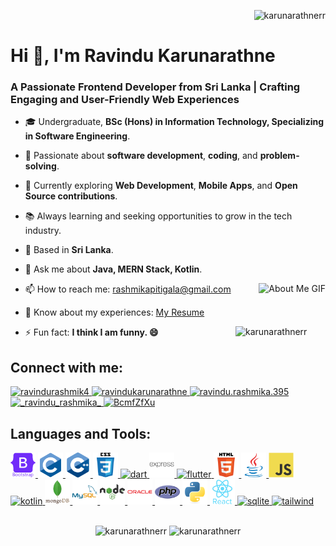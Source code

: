 <p align="right">
  <img src="https://komarev.com/ghpvc/?username=karunarathnerr&label=Profile%20views&color=0e75b6&style=flat" alt="karunarathnerr" />
</p>

# Hi 👋, I'm Ravindu Karunarathne

### A Passionate Frontend Developer from Sri Lanka | Crafting Engaging and User-Friendly Web Experiences

- 🎓 Undergraduate, **BSc (Hons) in Information Technology, Specializing in Software Engineering**.

- 🔧 Passionate about **software development**, **coding**, and **problem-solving**.

- 🌱 Currently exploring **Web Development**, **Mobile Apps**, and **Open Source contributions**.

- 📚 Always learning and seeking opportunities to grow in the tech industry.

- 📍 Based in **Sri Lanka**.
  
- 💬 Ask me about **Java, MERN Stack, Kotlin**.
   
- 📫 How to reach me: [rashmikapitigala@gmail.com](mailto:rashmikapitigala@gmail.com)
  <img align="right" src="https://raw.githubusercontent.com/7oSkaaa/7oSkaaa/refs/heads/main/Images/about_me.gif" alt="About Me GIF" />
- 📄 Know about my experiences: [My Resume](https://mysliit-my.sharepoint.com/:b:/g/personal/it22284198_my_sliit_lk/EajjtdPNdYBBtEClE_X7X5QBkigQ82qhsxvUegsF3XMjWA?e=DRfmbg)
  
  <img align="right" src="https://github-readme-stats.vercel.app/api/top-langs?username=karunarathnerr&show_icons=true&locale=en&layout=compact&theme=radical" alt="karunarathnerr" width="30%"/>
- ⚡ Fun fact: **I think I am funny. 😄**

  
## Connect with me:

  <div align="left">
    <a href="https://twitter.com/ravindurashmik4" target="_blank">
      <img src="https://raw.githubusercontent.com/rahuldkjain/github-profile-readme-generator/master/src/images/icons/Social/twitter.svg" alt="ravindurashmik4" height="30" width="40" />
    </a>
    <a href="https://linkedin.com/in/ravindukarunarathne" target="_blank">
      <img src="https://raw.githubusercontent.com/rahuldkjain/github-profile-readme-generator/master/src/images/icons/Social/linked-in-alt.svg" alt="ravindukarunarathne" height="30" width="40" />
    </a>
    <a href="https://fb.com/ravindu.rashmika.395" target="_blank">
      <img src="https://raw.githubusercontent.com/rahuldkjain/github-profile-readme-generator/master/src/images/icons/Social/facebook.svg" alt="ravindu.rashmika.395" height="30" width="40" />
    </a>
    <a href="https://instagram.com/_ravindu_rashmika_" target="_blank">
      <img src="https://raw.githubusercontent.com/rahuldkjain/github-profile-readme-generator/master/src/images/icons/Social/instagram.svg" alt="_ravindu_rashmika_" height="30" width="40" />
    </a>
    <a href="https://discord.gg/BcmfZfXu" target="_blank">
      <img src="https://raw.githubusercontent.com/rahuldkjain/github-profile-readme-generator/master/src/images/icons/Social/discord.svg" alt="BcmfZfXu" height="30" width="40" />
    </a>
  </div>
  
  ## Languages and Tools:
  
  <div aligh="center">
    <a href="https://getbootstrap.com" target="_blank" rel="noreferrer">
      <img src="https://raw.githubusercontent.com/devicons/devicon/master/icons/bootstrap/bootstrap-plain-wordmark.svg" alt="bootstrap" width="40" height="40"/>
    </a>
    <a href="https://www.cprogramming.com/" target="_blank" rel="noreferrer">
      <img src="https://raw.githubusercontent.com/devicons/devicon/master/icons/c/c-original.svg" alt="c" width="40" height="40"/>
    </a>
    <a href="https://www.w3schools.com/cpp/" target="_blank" rel="noreferrer">
      <img src="https://raw.githubusercontent.com/devicons/devicon/master/icons/cplusplus/cplusplus-original.svg" alt="cplusplus" width="40" height="40"/>
    </a>
    <a href="https://www.w3schools.com/css/" target="_blank" rel="noreferrer">
      <img src="https://raw.githubusercontent.com/devicons/devicon/master/icons/css3/css3-original-wordmark.svg" alt="css3" width="40" height="40"/>
    </a>
    <a href="https://dart.dev" target="_blank" rel="noreferrer">
      <img src="https://www.vectorlogo.zone/logos/dartlang/dartlang-icon.svg" alt="dart" width="40" height="40"/>
    </a>
    <a href="https://expressjs.com" target="_blank" rel="noreferrer">
      <img src="https://raw.githubusercontent.com/devicons/devicon/master/icons/express/express-original-wordmark.svg" alt="express" width="40" height="40"/>
    </a>
    <a href="https://flutter.dev" target="_blank" rel="noreferrer">
      <img src="https://www.vectorlogo.zone/logos/flutterio/flutterio-icon.svg" alt="flutter" width="40" height="40"/>
    </a>
    <a href="https://www.w3.org/html/" target="_blank" rel="noreferrer">
      <img src="https://raw.githubusercontent.com/devicons/devicon/master/icons/html5/html5-original-wordmark.svg" alt="html5" width="40" height="40"/>
    </a>
    <a href="https://www.java.com" target="_blank" rel="noreferrer">
      <img src="https://raw.githubusercontent.com/devicons/devicon/master/icons/java/java-original.svg" alt="java" width="40" height="40"/>
    </a>
    <a href="https://developer.mozilla.org/en-US/docs/Web/JavaScript" target="_blank" rel="noreferrer">
      <img src="https://raw.githubusercontent.com/devicons/devicon/master/icons/javascript/javascript-original.svg" alt="javascript" width="40" height="40"/>
    </a>
    <a href="https://kotlinlang.org" target="_blank" rel="noreferrer">
      <img src="https://www.vectorlogo.zone/logos/kotlinlang/kotlinlang-icon.svg" alt="kotlin" width="40" height="40"/>
    </a>
    <a href="https://www.mongodb.com/" target="_blank" rel="noreferrer">
      <img src="https://raw.githubusercontent.com/devicons/devicon/master/icons/mongodb/mongodb-original-wordmark.svg" alt="mongodb" width="40" height="40"/>
    </a>
    <a href="https://www.mysql.com/" target="_blank" rel="noreferrer">
      <img src="https://raw.githubusercontent.com/devicons/devicon/master/icons/mysql/mysql-original-wordmark.svg" alt="mysql" width="40" height="40"/>
    </a>
    <a href="https://nodejs.org" target="_blank" rel="noreferrer">
      <img src="https://raw.githubusercontent.com/devicons/devicon/master/icons/nodejs/nodejs-original-wordmark.svg" alt="nodejs" width="40" height="40"/>
    </a>
    <a href="https://www.oracle.com/" target="_blank" rel="noreferrer">
      <img src="https://raw.githubusercontent.com/devicons/devicon/master/icons/oracle/oracle-original.svg" alt="oracle" width="40" height="40"/>
    </a>
    <a href="https://www.php.net" target="_blank" rel="noreferrer">
      <img src="https://raw.githubusercontent.com/devicons/devicon/master/icons/php/php-original.svg" alt="php" width="40" height="40"/>
    </a>
    <a href="https://www.python.org" target="_blank" rel="noreferrer">
      <img src="https://raw.githubusercontent.com/devicons/devicon/master/icons/python/python-original.svg" alt="python" width="40" height="40"/>
    </a>
    <a href="https://reactjs.org/" target="_blank" rel="noreferrer">
      <img src="https://raw.githubusercontent.com/devicons/devicon/master/icons/react/react-original-wordmark.svg" alt="react" width="40" height="40"/>
    </a>
    <a href="https://www.sqlite.org/" target="_blank" rel="noreferrer">
      <img src="https://www.vectorlogo.zone/logos/sqlite/sqlite-icon.svg" alt="sqlite" width="40" height="40"/>
    </a>
    <a href="https://tailwindcss.com/" target="_blank" rel="noreferrer">
      <img src="https://www.vectorlogo.zone/logos/tailwindcss/tailwindcss-icon.svg" alt="tailwind" width="40" height="40"/>
    </a>
  </div>

  <br>
  
<p align="center">
  <img src="https://github-readme-streak-stats.herokuapp.com/?user=karunarathnerr&theme=radical" alt="karunarathnerr" border="0" width="43%" />
  <img src="https://github-readme-stats.vercel.app/api?username=karunarathnerr&show_icons=true&locale=en&theme=radical" alt="karunarathnerr" border="0" width="40.5%" />
</p>


